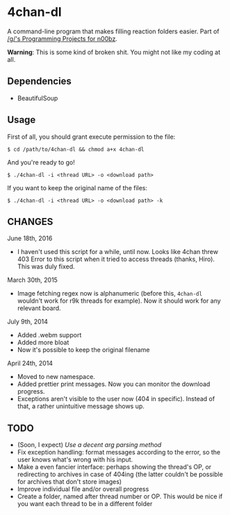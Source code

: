 4chan-dl
=======

A command-line program that makes filling reaction folders easier. Part of [/g/'s Programming Projects for n00bz](https://github.com/keplr/programming-projects-for-n00bz).

**Warning**: This is some kind of broken shit. You might not like my coding at all.

Dependencies
------
* BeautifulSoup

Usage
------
First of all, you should grant execute permission to the file:

`$ cd /path/to/4chan-dl && chmod a+x 4chan-dl`

And you're ready to go!

`$ ./4chan-dl -i <thread URL> -o <download path>`

If you want to keep the original name of the files:

`$ ./4chan-dl -i <thread URL> -o <download path> -k`

CHANGES
-----

June 18th, 2016

* I haven't used this script for a while, until now. Looks like 4chan threw 403 Error to this script when it tried to access threads (thanks, Hiro). This was duly fixed.

March 30th, 2015

* Image fetching regex now is alphanumeric (before this, `4chan-dl` wouldn't work for r9k threads for example). Now it should work for any relevant board.

July 9th, 2014

* Added .webm support
* Added more bloat
* Now it's possible to keep the original filename

April 24th, 2014

* Moved to new namespace.
* Added prettier print messages. Now you can monitor the download progress.
* Exceptions aren't visible to the user now (404 in specific). Instead of that, a rather unintuitive message shows up.  

TODO
-----
* (Soon, I expect) *Use a decent arg parsing method*
* Fix exception handling: format messages according to the error, so the user knows what's wrong with his input.
* Make a even fancier interface: perhaps showing the thread's OP, or redirecting to archives in case of 404ing (the latter couldn't be possible for archives that don't store images)
* Improve individual file and/or overall progress
* Create a folder, named after thread number or OP. This would be nice if you want each thread to be in a different folder
